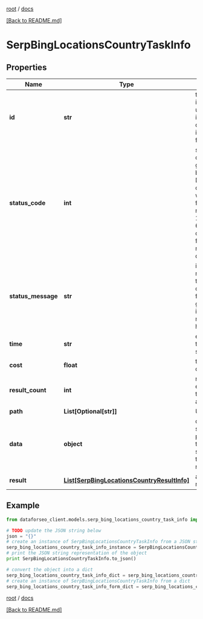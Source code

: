 [root](./../ "root") / [docs](./ "docs")

[[Back to README.md]](./../README.md "[Back to README.md]")

# SerpBingLocationsCountryTaskInfo

## Properties

Name | Type | Description | Notes
------------ | ------------- | ------------- | -------------
**id** | **str** | task identifier unique task identifier in our system in the UUID format | [optional]
**status_code** | **int** | status code of the task generated by DataForSEO, can be within the following range: 10000-60000 you can find the full list of the response codes here | [optional]
**status_message** | **str** | informational message of the task you can find the full list of general informational messages here | [optional]
**time** | **str** | execution time, seconds | [optional]
**cost** | **float** | total tasks cost, USD | [optional]
**result_count** | **int** | number of elements in the result array | [optional]
**path** | **List[Optional[str]]** | URL path | [optional]
**data** | **object** | contains the same parameters that you specified in the POST request | [optional]
**result** | [**List[SerpBingLocationsCountryResultInfo]**](SerpBingLocationsCountryResultInfo.md) | array of results | [optional]

## Example

```python
from dataforseo_client.models.serp_bing_locations_country_task_info import SerpBingLocationsCountryTaskInfo

# TODO update the JSON string below
json = "{}"
# create an instance of SerpBingLocationsCountryTaskInfo from a JSON string
serp_bing_locations_country_task_info_instance = SerpBingLocationsCountryTaskInfo.from_json(json)
# print the JSON string representation of the object
print SerpBingLocationsCountryTaskInfo.to_json()

# convert the object into a dict
serp_bing_locations_country_task_info_dict = serp_bing_locations_country_task_info_instance.to_dict()
# create an instance of SerpBingLocationsCountryTaskInfo from a dict
serp_bing_locations_country_task_info_form_dict = serp_bing_locations_country_task_info.from_dict(serp_bing_locations_country_task_info_dict)
```

  

[root](./../ "root") / [docs](./ "docs")

[[Back to README.md]](./../README.md "[Back to README.md]")